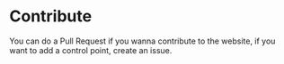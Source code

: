 # Contribute

You can do a Pull Request if you wanna contribute to the website, if you want to add a control point, create an issue.